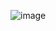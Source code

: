 ![image](https://github.com/user-attachments/assets/f07f0a0c-47e8-4f55-9919-2a1df9cc42af)












